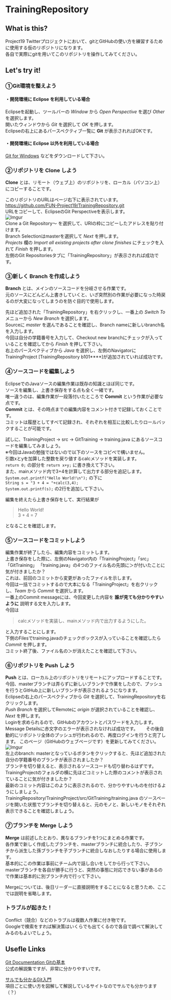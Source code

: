 # TrainingRepository
## What is this?
Project19 Twitterプロジェクトにおいて、gitとGitHubの使い方を練習するために使用する仮のリポジトリになります。  
各自で実際にgitを用いてこのリポジトリを操作してみてください。

## Let's try it!
### ①Git環境を整えよう
#### ・開発環境に __Eclipse__ を利用している場合  
Eclipseを起動し、ツールバーの _Window_ から _Open Perspective_ を選び _Other_ を選択します。  
開いたウィンドウから _Git_ を選択して _OK_ を押します。  
Eclipseの右上にあるパースペクティブ一覧に __Git__ が表示されればOKです。  

#### ・開発環境に __Eclipse__ 以外を利用している場合
[Git for Windows](https://msysgit.github.io/) などをダウンロードして下さい。  

### ②リポジトリを __Clone__ しよう
__Clone__ とは、リモート（ウェブ上）のリポジトリを、ローカル（パソコン上）にコピーすることです。  

このリポジトリのURLはページ右下に表示されています。  
<https://github.com/FUN-Project19/TrainingRepository.git>  
URLをコピーして、EclipseのGit Perspectiveを表示します。  
![Imgur](http://i.imgur.com/fQ80vQE.png)  
Clone a Git Repository～ を選択して、URIの枠にコピーしたアドレスを貼り付けます。  
Branch Selectionはmasterを選択して _Next_ を押します。  
_Projects_ 欄の _Import all existing projects after clone finishes_ にチェックを入れて _Finish_ を押します。  
左側のGit Repositoriesタブに「TrainingRepository」が表示されれば成功です。

### ③新しく __Branch__ を作成しよう
__Branch__ とは、メインのソースコードを分岐させる作業です。  
元のソースにどんどん上書きしていくと、いざ突然別の作業が必要になった時戻るのが大変になってしまうのを防ぐ目的で使用します。  

先ほど追加された「TrainingRepository」を右クリックし、一番上の _Switch To_ メニューから _New Branch_ を選択します。  
Sourceに _master_ を選んであることを確認し、Branch nameに新しいbranch名を入力します。  
今回は自分の学籍番号を入力して、Checkout new branchにチェックが入っていることを確認してから _Finish_ を押して下さい。  
右上のパースペクティブから _Java_ を選択し、左側のNavigatorにTrainingProject [TrainingRepository b101****]が追加されていれば成功です。

### ④ソースコードを編集しよう  
EclipseでのJavaソースの編集作業は既存の知識とほぼ同じです。  
ソースを編集し、上書き保存をする点も全く一緒です。  
唯一違うのは、編集作業が一段落付いたところで __Commit__ という作業が必要な点です。  
__Commit__ とは、その時点までの編集内容をコメント付きで記録しておくことです。  
コミットは履歴としてすべて記録され、それぞれを相互に比較したりロールバックすることが可能です。  

試しに、TrainingProject -> src -> GitTraining -> training.java にあるソースコードを編集してみましょう。  
※今回はJavaの勉強ではないので以下のソースをコピペで構いません。  
引数xとyを加算した整数を戻り値するcalcメソッドを実装します。  
`return 0;` の部分を `return x+y;` に書き換えて下さい。  
また、mainメソッド内で3+4を計算して出力する部分を追記します。  
`System.out.printf("Hello World!\n");` の下に  
`String s = "3 + 4 = "+calc(3,4);`  
`System.out.printf(s);`
の2行を追加して下さい。  

編集を終えたら上書き保存をして、実行結果が
>Hello World!  
3 + 4 = 7  

となることを確認します。

### ⑤ソースコードをコミットしよう
編集作業が終了したら、編集内容をコミットします。  
上書き保存をした際に、左側のNavigator内の「TrainingProject」「src」「GitTraining」
「training.java」の4つのファイル名の先頭に＞が付いたことに気が付きましたか？  
これは、前回のコミットから変更があったファイルを示します。  
今回は一括でコミットするので大本になる「TrainingProject」を右クリックし、_Team_ から _Commit_ を選択します。  
一番上のCommit messageには、今回変更した内容を __誰が見ても分かりやすいように__ 説明する文を入力します。  
今回は
>calcメソッドを実装し、mainメソッド内で出力するようにした。

と入力することにします。  
下側のFilesでtraining.javaのチェックボックスが入っていることを確認したら _Commit_ を押します。  
コミット終了後、ファイル名の＞が消えたことを確認して下さい。  

### ⑥リポジトリを __Push__ しよう
__Push__ とは、ローカル上のリポジトリをリモートにアップロードすることです。  
今回、masterブランチは弄らずに新しいブランチで作業をしたので、プッシュを行うとGitHub上に新しいブランチが表示されるようになります。  
Eclipseの右上のパースペクティブから _Git_ を選択して、TrainingRepositoryを右クリックします。  
_Push Branch_ を選択してRemoteに _origin_ が選択されていることを確認し、_Next_ を押します。  
Loginを求められるので、GitHubのアカウントとパスワードを入力します。  
Message Detailsに赤文字のエラーが表示されなければ成功です。　　
その後自動的にリポジトリ全体のプッシュが行われるので、再度ログインを行うと完了します。
このページ（GitHubのウェブページです）を更新してみてください。  
![Imgur](http://i.imgur.com/CBghEBH.png)  
左上のbranch: masterとなっているボタンをクリックすると、先ほど追加された自分の学籍番号のブランチが表示されましたか？  
ブランチを切り替えると、表示されるソースコードも切り替わるはずです。  
TrainingProjectのフォルダの横に先ほどコミットした際のコメントが表示されていることに気が付きましたか？  
最新のコミット内容はこのように表示されるので、分かりやすいものを付けるようにしましょう。  
TrainingRepository/TrainingProject/src/GitTraining/training.java のソースページを開いた状態でブランチを切り替えると、元のモノと、新しいモノをそれぞれ表示できることを確認しましょう。  

### ⑦ブランチを __Merge__ しよう
__Merge__ は前述したとおり、異なるブランチを1つにまとめる作業です。  
各作業で新しく作成したブランチを、masterブランチに統合したり、子ブランチから派生した孫ブランチを子ブランチに統合しなおしたりする場合に使用します。  
基本的にこの作業は事前にチーム内で話し合いをしてから行って下さい。  
masterブランチを各自が勝手に行うと、突然の事態に対応できない事があるので作業は基本的に別ブランチ内で行って下さい。  

Mergeについては、後日リーダーに直接説明をすることになると思うため、ここでは説明を省略します。  

### トラブルが起きた！
Conflict（競合）などのトラブルは複数人作業に付き物です。  
Googleで検索をすれば解決策はいくらでも出てくるので各自で調べて解決してみるのもよいでしょう。  

## Usefle Links
[Git Documentation Gitの基本](https://git-scm.com/book/ja/v1/Git-%E3%81%AE%E5%9F%BA%E6%9C%AC)  
公式の解説集ですが、非常に分かりやすいです。  

[サルでも分かるGit入門](http://www.backlog.jp/git-guide/)  
項目ごとに使い方を図解して解説しているサイトなのでサルでも分かります（？）
